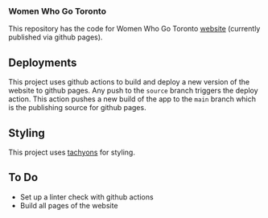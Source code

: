 ### Women Who Go Toronto
This repository has the code for Women Who Go Toronto [website] (currently published via github pages).

[website]: https://wwgtoronto.github.io/

## Deployments
This project uses github actions to build and deploy a new version of the website to github pages. Any push to the `source` branch triggers the deploy action. This action pushes a new build of the app to the `main` branch which is the publishing source for github pages.

## Styling
This project uses [tachyons] for styling.

[tachyons]: https://tachyons.io

## To Do
* Set up a linter check with github actions
* Build all pages of the website